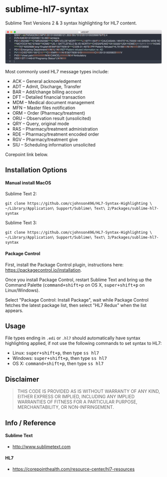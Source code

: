 sublime-hl7-syntax
==================

Sublime Text Versions 2 & 3 syntax highlighting for HL7 content.

![hl7.png](hl7.png)

Most commonly used HL7 message types include: 
* ACK – General acknowledgement
* ADT – Admit, Discharge, Transfer
* BAR – Add/change billing account
* DFT – Detailed financial transaction
* MDM – Medical document management
* MFN – Master files notification
* ORM – Order (Pharmacy/treatment)
* ORU – Observation result (unsolicited)
* QRY – Query, original mode
* RAS – Pharmacy/treatment administration
* RDE – Pharmacy/treatment encoded order
* RGV – Pharmacy/treatment give
* SIU – Scheduling information unsolicited

Corepoint link below.

## Installation Options

#### Manual install MacOS

Sublime Text 2:

```
git clone https://github.com/cjohnson496/HL7-Syntax-Highlighting \
~/Library/Application\ Support/Sublime\ Text\ 2/Packages/sublime-hl7-syntax
```

Sublime Text 3:

```
git clone https://github.com/cjohnson496/HL7-Syntax-Highlighting \
~/Library/Application\ Support/Sublime\ Text\ 3/Packages/sublime-hl7-syntax
```

#### Package Control

First, install the Package Control plugin, instructions here: https://packagecontrol.io/installation.

Once you install Package Control, restart Sublime Text and bring up the Command Palette (<kbd>command+shift+p</kbd> on OS X, <kbd>super+shift+p</kbd> on Linux/Windows).

Select "Package Control: Install Package", wait while Package Control fetches the latest package list, then select "HL7 Redux" when the list appears.

## Usage

File types ending in `.edi` or `.hl7` should automatically have syntax highlighting applied, if not use the following commands to set syntax to HL7:
- Linux: <kbd>super+shift+p</kbd>, then type <kbd>ss hl7</kbd>
- Windows: <kbd>super+shift+p</kbd>, then type <kbd>ss hl7</kbd>
- OS X: <kbd>command+shift+p</kbd>, then type <kbd>ss hl7</kbd>

##  Disclaimer
> THIS CODE IS PROVIDED AS IS WITHOUT WARRANTY OF ANY KIND, EITHER EXPRESS OR IMPLIED, INCLUDING ANY IMPLIED WARRANTIES OF FITNESS FOR A PARTICULAR PURPOSE, MERCHANTABILITY, OR NON-INFRINGEMENT.

## Info / Reference

#### Sublime Text
- http://www.sublimetext.com

#### HL7 
- https://corepointhealth.com/resource-center/hl7-resources
